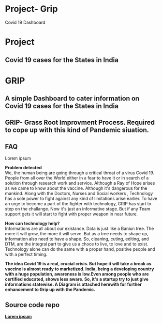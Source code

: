 # Project- Grip
 Covid 19 Dashboard
 
 
</head>

<body>
  <h1>Project </h1>
  <h2>Covid 19 cases for the States in India</h2>
  <h1>GRIP</h1>
  <h2>A simple Dashboard to cater information on Covid 19 cases for the States in India </h2>

  <h2>GRIP- Grass Root Improvment Process. Required to cope up with this kind of Pandemic siuation.</h2>
  
  <h2>FAQ</h2>
  <p>Lorem ipsum</p>
  <p><strong>Problem detected</strong><br>
    We, the human being are going through a critical threat of a virus Covid 19. People from all over the World either in a fear to have it or in search of a solution through research work and service. Although a Ray of Hope arises as we came to know about the vaccine. Although it's dangerous for the mankind. Along with the Doctors, Nurses and Social workers , Technology has a sole power to fight against any kind of limitations arise earlier. To have an urge to become a part of the fighter with technology, GRIP has start to step on the challange. Now it's just an informative stage. But if any Team support gets it will start to fight with proper weapon in near future.
  </p> 

  <p><strong>How can technology help?</strong><br>
    Informations are all about our existance. Data is just like a Baniun tree. The more it will grow, the more it will serve. But as a tree needs to shape up, information also need to have a shape. So, cleaning, cuting, editing, and DTM, are the integral part to give us a choce to live, to love and to exist. Technology alone can do the same with a proper hand, positive people and with a perfect timing.
  </p> 

  <p><strong>The idea
    Covid 19 is a real, crucial crisis. But hope it will take a break as vaccine is almost ready to marketized. India, being a developing country with a huge population, awareness is low.Even among people who are certified educated, shows less aware. So, it's a startup try to just give informations statewise. A Diagram is attached herewith for further enhancement to Grip up with the Pandemic.  
  </p>

  <h2>Source code repo</h2>
  <p><a href="https://github.com/sarmitamajumdar/Project--Grip.git">Lorem ipsum</a></p>
